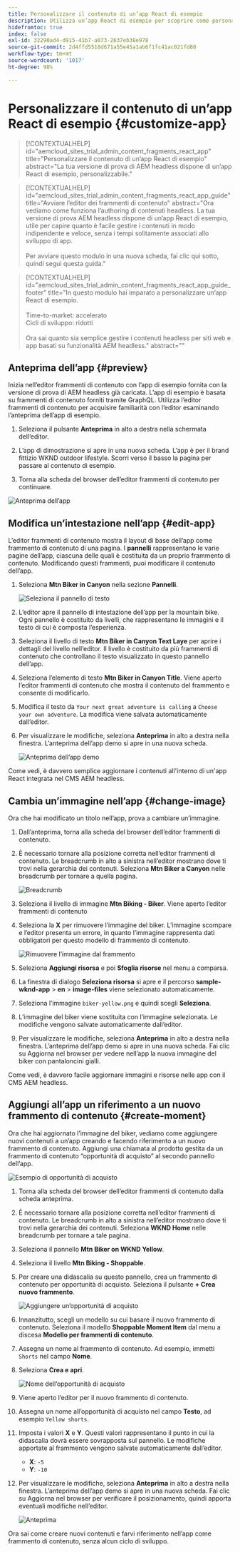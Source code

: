 ```yaml
---
title: Personalizzare il contenuto di un’app React di esempio
description: Utilizza un’app React di esempio per scoprire come personalizzare il contenuto utilizzando la funzione headless impostata in AEM as a Cloud Service.
hidefromtoc: true
index: false
exl-id: 32290ad4-d915-41b7-a073-2637eb38e978
source-git-commit: 2d4ffd5518d671a55e45a1ab6f1fc41ac021fd80
workflow-type: tm+mt
source-wordcount: '1017'
ht-degree: 98%

---
```



# Personalizzare il contenuto di un’app React di esempio {#customize-app}

>[!CONTEXTUALHELP]
>id="aemcloud_sites_trial_admin_content_fragments_react_app"
>title="Personalizzare il contenuto di un’app React di esempio"
>abstract="La tua versione di prova di AEM headless dispone di un’app React di esempio, personalizzabile."

>[!CONTEXTUALHELP]
>id="aemcloud_sites_trial_admin_content_fragments_react_app_guide"
>title="Avviare l’editor dei frammenti di contenuto"
>abstract="Ora vediamo come funziona l’authoring di contenuti headless. La tua versione di prova AEM headless dispone di un’app React di esempio, utile per capire quanto è facile gestire i contenuti in modo indipendente e veloce, senza i tempi solitamente associati allo sviluppo di app.<br><br>Per avviare questo modulo in una nuova scheda, fai clic qui sotto, quindi segui questa guida."

>[!CONTEXTUALHELP]
>id="aemcloud_sites_trial_admin_content_fragments_react_app_guide_footer"
>title="In questo modulo hai imparato a personalizzare un’app React di esempio.<br><br>Time-to-market: accelerato<br>Cicli di sviluppo: ridotti<br><br>Ora sai quanto sia semplice gestire i contenuti headless per siti web e app basati su funzionalità AEM headless."
>abstract=""

## Anteprima dell’app {#preview}

Inizia nell’editor frammenti di contenuto con l’app di esempio fornita con la versione di prova di AEM headless già caricata. L’app di esempio è basata su frammenti di contenuto forniti tramite GraphQL. Utilizza l’editor frammenti di contenuto per acquisire familiarità con l’editor esaminando l’anteprima dell’app di esempio.

1. Seleziona il pulsante **Anteprima** in alto a destra nella schermata dell’editor.

1. L’app di dimostrazione si apre in una nuova scheda. L’app è per il brand fittizio WKND outdoor lifestyle. Scorri verso il basso la pagina per passare al contenuto di esempio.

1. Torna alla scheda del browser dell’editor frammenti di contenuto per continuare.

![Anteprima dell’app](assets/do-not-localize/preview-app-1.png)

## Modifica un’intestazione nell’app {#edit-app}

L’editor frammenti di contenuto mostra il layout di base dell’app come frammento di contenuto di una pagina. I **pannelli** rappresentano le varie pagine dell’app, ciascuna delle quali è costituita da un proprio frammento di contenuto. Modificando questi frammenti, puoi modificare il contenuto dell’app.

1. Seleziona **Mtn Biker in Canyon** nella sezione **Pannelli**.

   ![Seleziona il pannello di testo](assets/do-not-localize/edit-header-1.png)

1. L’editor apre il pannello di intestazione dell’app per la mountain bike. Ogni pannello è costituito da livelli, che rappresentano le immagini e il testo di cui è composta l’esperienza.

1. Seleziona il livello di testo **Mtn Biker in Canyon Text Laye** per aprire i dettagli del livello nell’editor. Il livello è costituito da più frammenti di contenuto che controllano il testo visualizzato in questo pannello dell’app.

1. Seleziona l’elemento di testo **Mtn Biker in Canyon Title**. Viene aperto l’editor frammenti di contenuto che mostra il contenuto del frammento e consente di modificarlo.

1. Modifica il testo da `Your next great adventure is calling` a `Choose your own adventure`. La modifica viene salvata automaticamente dall’editor.

1. Per visualizzare le modifiche, seleziona **Anteprima** in alto a destra nella finestra. L’anteprima dell’app demo si apre in una nuova scheda.

   ![Anteprima dell’app demo](assets/do-not-localize/edit-header-5-6.png)

Come vedi, è davvero semplice aggiornare i contenuti all&#39;interno di un&#39;app React integrata nel CMS AEM headless.

## Cambia un’immagine nell’app {#change-image}

Ora che hai modificato un titolo nell’app, prova a cambiare un’immagine.

1. Dall’anteprima, torna alla scheda del browser dell’editor frammenti di contenuto.

1. È necessario tornare alla posizione corretta nell’editor frammenti di contenuto. Le breadcrumb in alto a sinistra nell’editor mostrano dove ti trovi nella gerarchia dei contenuti. Seleziona **Mtn Biker a Canyon** nelle breadcrumb per tornare a quella pagina.

   ![Breadcrumb](assets/do-not-localize/swap-image-2.png)

1. Seleziona il livello di immagine **Mtn Biking - Biker**. Viene aperto l’editor frammenti di contenuto

1. Seleziona la **X** per rimuovere l’immagine del biker. L’immagine scompare e l’editor presenta un errore, in quanto l’immagine rappresenta dati obbligatori per questo modello di frammento di contenuto.

   ![Rimuovere l’immagine dal frammento](assets/do-not-localize/swap-image-4.png)

1. Seleziona **Aggiungi risorsa** e poi **Sfoglia risorse** nel menu a comparsa.

1. La finestra di dialogo **Seleziona risorsa** si apre e il percorso **sample-wknd-app** > **en** > **image-files** viene selezionato automaticamente.

1. Seleziona l’immagine `biker-yellow.png` e quindi scegli **Seleziona**.

1. L’immagine del biker viene sostituita con l’immagine selezionata. Le modifiche vengono salvate automaticamente dall’editor.

1. Per visualizzare le modifiche, seleziona **Anteprima** in alto a destra nella finestra. L’anteprima dell’app demo si apre in una nuova scheda. Fai clic su Aggiorna nel browser per vedere nell’app la nuova immagine del biker con pantaloncini gialli.

Come vedi, è davvero facile aggiornare immagini e risorse nelle app con il CMS AEM headless.

## Aggiungi all’app un riferimento a un nuovo frammento di contenuto {#create-moment}

Ora che hai aggiornato l’immagine del biker, vediamo come aggiungere nuovi contenuti a un’app creando e facendo riferimento a un nuovo frammento di contenuto. Aggiungi una chiamata al prodotto gestita da un frammento di contenuto “opportunità di acquisto” al secondo pannello dell’app.

![Esempio di opportunità di acquisto](assets/do-not-localize/example-shoppable-moment.png)

1. Torna alla scheda del browser dell’editor frammenti di contenuto dalla scheda anteprima.

1. È necessario tornare alla posizione corretta nell’editor frammenti di contenuto. Le breadcrumb in alto a sinistra nell’editor mostrano dove ti trovi nella gerarchia dei contenuti. Seleziona **WKND Home** nelle breadcrumb per tornare a tale pagina.

1. Seleziona il pannello **Mtn Biker on WKND Yellow**.

1. Seleziona il livello **Mtn Biking - Shoppable**.

1. Per creare una didascalia su questo pannello, crea un frammento di contenuto per opportunità di acquisto. Seleziona il pulsante **+ Crea nuovo frammento**.

   ![Aggiungere un’opportunità di acquisto](assets/do-not-localize/add-reference-1-5.png)

1. Innanzitutto, scegli un modello su cui basare il nuovo frammento di contenuto. Seleziona il modello **Shoppable Moment Item** dal menu a discesa **Modello per frammenti di contenuto**.

1. Assegna un nome al frammento di contenuto. Ad esempio, immetti `Shorts` nel campo **Nome**.

1. Seleziona **Crea e apri**.

   ![Nome dell’opportunità di acquisto](assets/do-not-localize/add-reference-6-7-8.png)

1. Viene aperto l’editor per il nuovo frammento di contenuto.

1. Assegna un nome all’opportunità di acquisto nel campo **Testo**, ad esempio `Yellow shorts`.

1. Imposta i valori **X** e **Y**. Questi valori rappresentano il punto in cui la didascalia dovrà essere sovrapposta sul pannello. Le modifiche apportate al frammento vengono salvate automaticamente dall’editor.

   * **X**: `-5`
   * **Y**: `-10`

1. Per visualizzare le modifiche, seleziona **Anteprima** in alto a destra nella finestra. L’anteprima dell’app demo si apre in una nuova scheda. Fai clic su Aggiorna nel browser per verificare il posizionamento, quindi apporta eventuali modifiche nell’editor.

   ![Anteprima](assets/do-not-localize/add-reference-10-11-12.png)

Ora sai come creare nuovi contenuti e farvi riferimento nell’app come frammento di contenuto, senza alcun ciclo di sviluppo.

